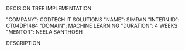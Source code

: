 DECISION TREE IMPLEMENTATION

"COMPANY": CODTECH IT SOLUTIONS
"NAME": SIMRAN
"INTERN ID": CT04DF1484
"DOMAIN": MACHINE LEARNING
"DURATION": 4 WEEKS
"MENTOR": NEELA SANTHOSH


DESCRIPTION
 
